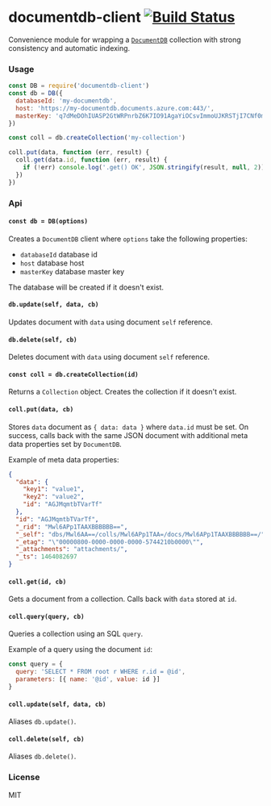 # documentdb-client [![Build Status](https://travis-ci.org/ralphtheninja/documentdb-client.svg?branch=master)](https://travis-ci.org/ralphtheninja/documentdb-client)

Convenience module for wrapping a [`DocumentDB`](https://github.com/Azure/azure-documentdb-node) collection with strong consistency and automatic indexing.

### Usage

```js
const DB = require('documentdb-client')
const db = DB({
  databaseId: 'my-documentdb',
  host: 'https://my-documentdb.documents.azure.com:443/',
  masterKey: 'q7dMeDOhIUASP2GtWRPnrbZ6K7IO91AgaYiOCsvImmoUJKRSTjI7CNf0mEehGh4czRo17yED5AmPN1wERf367=='
})

const coll = db.createCollection('my-collection')

coll.put(data, function (err, result) {
  coll.get(data.id, function (err, result) {
    if (!err) console.log('.get() OK', JSON.stringify(result, null, 2))
  })
})
```

### Api

#### `const db = DB(options)`

Creates a `DocumentDB` client where `options` take the following properties:

* `databaseId` database id
* `host` database host
* `masterKey` database master key

The database will be created if it doesn't exist.

#### `db.update(self, data, cb)`

Updates document with `data` using document `self` reference.

#### `db.delete(self, cb)`

Deletes document with `data` using document `self` reference.

#### `const coll = db.createCollection(id)`

Returns a `Collection` object. Creates the collection if it doesn't exist.

#### `coll.put(data, cb)`

Stores `data` document as `{ data: data }` where `data.id` must be set. On success, calls back with the same JSON document with additional meta data properties set by `DocumentDB`.

Example of meta data properties:

```json
{
  "data": {
    "key1": "value1",
    "key2": "value2",
    "id": "AGJMqmtbTVarTf"
  },
  "id": "AGJMqmtbTVarTf",
  "_rid": "Mwl6APp1TAAXBBBBBB==",
  "_self": "dbs/Mwl6AA==/colls/Mwl6APp1TAA=/docs/Mwl6APp1TAAXBBBBBB==/",
  "_etag": "\"00000800-0000-0000-0000-5744210b0000\"",
  "_attachments": "attachments/",
  "_ts": 1464082697
}
```

#### `coll.get(id, cb)`

Gets a document from a collection. Calls back with `data` stored at `id`.

#### `coll.query(query, cb)`

Queries a collection using an SQL `query`.

Example of a query using the document `id`:

```js
const query = {
  query: 'SELECT * FROM root r WHERE r.id = @id',
  parameters: [{ name: '@id', value: id }]
}
```

#### `coll.update(self, data, cb)`

Aliases `db.update()`.

#### `coll.delete(self, cb)`

Aliases `db.delete()`.

### License

MIT

